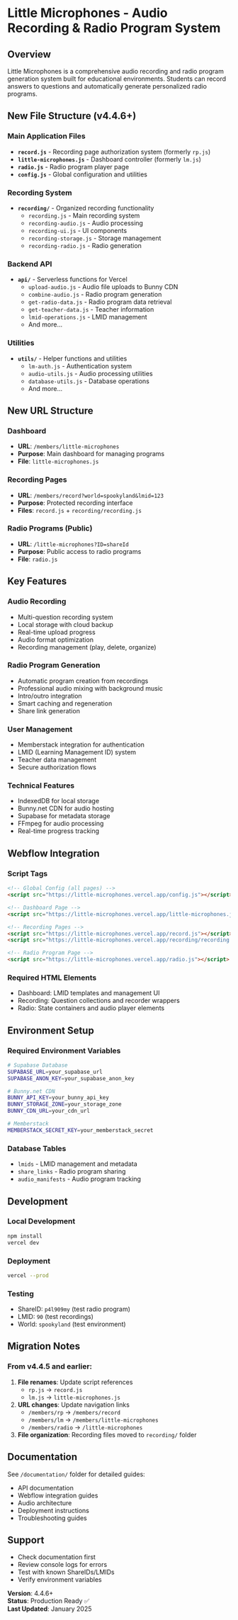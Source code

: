 # Little Microphones - Audio Recording & Radio Program System

## Overview
Little Microphones is a comprehensive audio recording and radio program generation system built for educational environments. Students can record answers to questions and automatically generate personalized radio programs.

## New File Structure (v4.4.6+)

### Main Application Files
- **`record.js`** - Recording page authorization system (formerly `rp.js`)
- **`little-microphones.js`** - Dashboard controller (formerly `lm.js`)
- **`radio.js`** - Radio program player page
- **`config.js`** - Global configuration and utilities

### Recording System
- **`recording/`** - Organized recording functionality
  - `recording.js` - Main recording system
  - `recording-audio.js` - Audio processing
  - `recording-ui.js` - UI components
  - `recording-storage.js` - Storage management
  - `recording-radio.js` - Radio generation

### Backend API
- **`api/`** - Serverless functions for Vercel
  - `upload-audio.js` - Audio file uploads to Bunny CDN
  - `combine-audio.js` - Radio program generation
  - `get-radio-data.js` - Radio program data retrieval
  - `get-teacher-data.js` - Teacher information
  - `lmid-operations.js` - LMID management
  - And more...

### Utilities
- **`utils/`** - Helper functions and utilities
  - `lm-auth.js` - Authentication system
  - `audio-utils.js` - Audio processing utilities
  - `database-utils.js` - Database operations
  - And more...

## New URL Structure

### Dashboard
- **URL**: `/members/little-microphones`
- **Purpose**: Main dashboard for managing programs
- **File**: `little-microphones.js`

### Recording Pages
- **URL**: `/members/record?world=spookyland&lmid=123`
- **Purpose**: Protected recording interface
- **Files**: `record.js` + `recording/recording.js`

### Radio Programs (Public)
- **URL**: `/little-microphones?ID=shareId`
- **Purpose**: Public access to radio programs
- **File**: `radio.js`

## Key Features

### Audio Recording
- Multi-question recording system
- Local storage with cloud backup
- Real-time upload progress
- Audio format optimization
- Recording management (play, delete, organize)

### Radio Program Generation
- Automatic program creation from recordings
- Professional audio mixing with background music
- Intro/outro integration
- Smart caching and regeneration
- Share link generation

### User Management
- Memberstack integration for authentication
- LMID (Learning Management ID) system
- Teacher data management
- Secure authorization flows

### Technical Features
- IndexedDB for local storage
- Bunny.net CDN for audio hosting
- Supabase for metadata storage
- FFmpeg for audio processing
- Real-time progress tracking

## Webflow Integration

### Script Tags
```html
<!-- Global Config (all pages) -->
<script src="https://little-microphones.vercel.app/config.js"></script>

<!-- Dashboard Page -->
<script src="https://little-microphones.vercel.app/little-microphones.js"></script>

<!-- Recording Pages -->
<script src="https://little-microphones.vercel.app/record.js"></script>
<script src="https://little-microphones.vercel.app/recording/recording.js"></script>

<!-- Radio Program Page -->
<script src="https://little-microphones.vercel.app/radio.js"></script>
```

### Required HTML Elements
- Dashboard: LMID templates and management UI
- Recording: Question collections and recorder wrappers
- Radio: State containers and audio player elements

## Environment Setup

### Required Environment Variables
```bash
# Supabase Database
SUPABASE_URL=your_supabase_url
SUPABASE_ANON_KEY=your_supabase_anon_key

# Bunny.net CDN
BUNNY_API_KEY=your_bunny_api_key
BUNNY_STORAGE_ZONE=your_storage_zone
BUNNY_CDN_URL=your_cdn_url

# Memberstack
MEMBERSTACK_SECRET_KEY=your_memberstack_secret
```

### Database Tables
- `lmids` - LMID management and metadata
- `share_links` - Radio program sharing
- `audio_manifests` - Audio program tracking

## Development

### Local Development
```bash
npm install
vercel dev
```

### Deployment
```bash
vercel --prod
```

### Testing
- ShareID: `p4l909my` (test radio program)
- LMID: `90` (test recordings)
- World: `spookyland` (test environment)

## Migration Notes

### From v4.4.5 and earlier:
1. **File renames**: Update script references
   - `rp.js` → `record.js`
   - `lm.js` → `little-microphones.js`
2. **URL changes**: Update navigation links
   - `/members/rp` → `/members/record`
   - `/members/lm` → `/members/little-microphones`
   - `/members/radio` → `/little-microphones`
3. **File organization**: Recording files moved to `recording/` folder

## Documentation

See `/documentation/` folder for detailed guides:
- API documentation
- Webflow integration guides
- Audio architecture
- Deployment instructions
- Troubleshooting guides

## Support

- Check documentation first
- Review console logs for errors
- Test with known ShareIDs/LMIDs
- Verify environment variables

**Version**: 4.4.6+  
**Status**: Production Ready ✅  
**Last Updated**: January 2025
